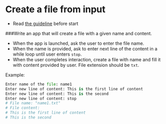 # Create a file from input

- Read [the guideline](https://github.com/mate-academy/py-task-guideline/blob/main/README.md) before start

###Write an app that will create a file with a given name and content.

- When the app is launched, ask the user to enter the file name.
- When the name is provided, ask to enter next line of the content
in a while loop until user enters `stop`.
- When the user completes interaction, create a file with name and
fill it with content provided by user. File extension should be `txt`.

Example:
```python
Enter name of the file: name1
Enter new line of content: This is the first line of content
Enter new line of content: This is the second
Enter new line of content: stop
# File name: "name1.txt"
# File content:
# This is the first line of content
# This is the second
```
